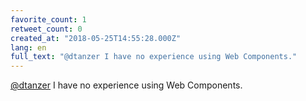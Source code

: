 ```yaml
---
favorite_count: 1
retweet_count: 0
created_at: "2018-05-25T14:55:28.000Z"
lang: en
full_text: "@dtanzer I have no experience using Web Components."
---
```


[@dtanzer](https://twitter.com/dtanzer) I have no experience using Web
Components.
